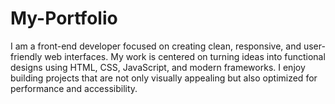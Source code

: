 # My-Portfolio
I am a front-end developer focused on creating clean, responsive, and user-friendly web interfaces. My work is centered on turning ideas into functional designs using HTML, CSS, JavaScript, and modern frameworks. I enjoy building projects that are not only visually appealing but also optimized for performance and accessibility.

